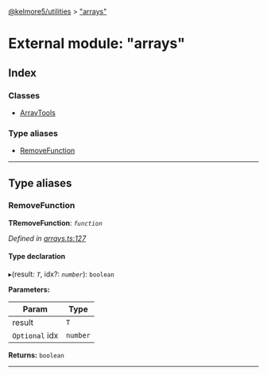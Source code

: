[@kelmore5/utilities](../README.md) > ["arrays"](../modules/_arrays_.md)

# External module: "arrays"

## Index

### Classes

* [ArrayTools](../classes/_arrays_.arraytools.md)

### Type aliases

* [RemoveFunction](_arrays_.md#removefunction)

---

## Type aliases

<a id="removefunction"></a>

###  RemoveFunction

**ΤRemoveFunction**: *`function`*

*Defined in [arrays.ts:127](https://github.com/kelmore5/javascript-utilities/blob/33ea4fd/lib/arrays.ts#L127)*

#### Type declaration
▸(result: *`T`*, idx?: *`number`*): `boolean`

**Parameters:**

| Param | Type |
| ------ | ------ |
| result | `T` |
| `Optional` idx | `number` |

**Returns:** `boolean`

___

